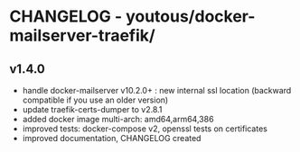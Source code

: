 # CHANGELOG - youtous/docker-mailserver-traefik/

## v1.4.0

* handle docker-mailserver v10.2.0+ : new internal ssl location (backward compatible if you use an older version)
* update traefik-certs-dumper to v2.8.1
* added docker image multi-arch: amd64,arm64,386
* improved tests: docker-compose v2, openssl tests on certificates
* improved documentation, CHANGELOG created